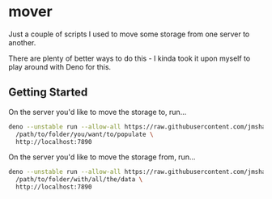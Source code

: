 # mover

Just a couple of scripts I used to move some storage from one server to another.

There are plenty of better ways to do this - I kinda took it upon myself to play
around with Deno for this.

## Getting Started

On the server you'd like to move the storage to, run...

```sh
deno --unstable run --allow-all https://raw.githubusercontent.com/jmshal/mover/main/pull.ts \
  /path/to/folder/you/want/to/populate \
  http://localhost:7890
```

On the server you'd like to move the storage from, run...

```sh
deno --unstable run --allow-all https://raw.githubusercontent.com/jmshal/mover/main/push.ts \
  /path/to/folder/with/all/the/data \
  http://localhost:7890
```
